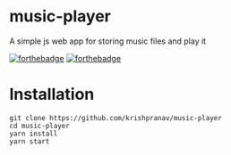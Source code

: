 # music-player
A simple js web app for storing music files and play it

[![forthebadge](https://forthebadge.com/images/badges/made-with-javascript.svg)](https://forthebadge.com)
[![forthebadge](https://forthebadge.com/images/badges/made-with-typescript.svg)](https://forthebadge.com)

# Installation
```
git clone https://github.com/krishpranav/music-player
cd music-player
yarn install
yarn start
```
